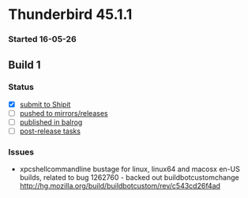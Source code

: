 # Thunderbird 45.1.1

### Started 16-05-26

## Build 1

### Status
- [x] [submit to Shipit](https://wiki.mozilla.org/Release:Release_Automation_on_Mercurial:Starting_a_Release#Submit_to_Ship_It)
- [ ] [pushed to mirrors/releases](https://wiki.mozilla.org/Release:Release_Automation_on_Mercurial:Updates#Push_to_mirrors)
- [ ] [published in balrog](https://wiki.mozilla.org/Release:Release_Automation_on_Mercurial:Updates_through_Shipping#Publish_in_Balrog)
- [ ] [post-release tasks](https://wiki.mozilla.org/Release:Release_Automation_on_Mercurial:Updates_through_Shipping#Post-release_tasks)

### Issues
- xpcshellcommandline bustage for linux, linux64 and macosx en-US builds, related to bug 1262760 - backed out buildbotcustomchange http://hg.mozilla.org/build/buildbotcustom/rev/c543cd26f4ad


